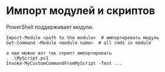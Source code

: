 # Импорт модулей и скриптов

PowerShell поддерживает модули.

```
Import-Module <path to the module>  # импортировать модуль
Get-Command –Module <module name>  # all cmds in module

а еще можно вот так скрипт импортировать
. .\MyScript.ps1
Invoke-MyCustomCommandFromMyScript -Test ...
```
